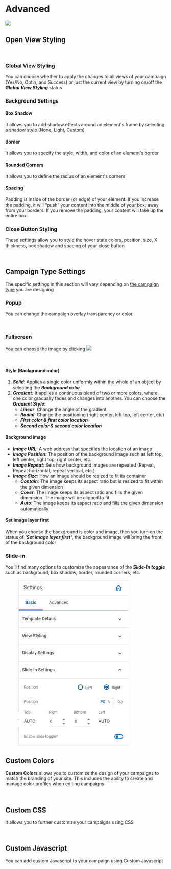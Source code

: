 # Advanced

![](https://lh7-rt.googleusercontent.com/docsz/AD_4nXeEaMxDzbJCH-PAAZY75eoF7nfN73aMCRfpRhFm72vOscuEwolyUcpNG_2PpjEdGECFxuFyOkS_2Wn47p2PvL1bwFAow4KQxLO2Nghjv6itSAwauT4VrF5XocxbV-07G4ZDEQN_XuSbpMWB_8xbNxcFCTg?key=McWN_Lv9ZK-QuQzVrY3nVw)

## **Open View Styling**

<figure><img src="https://lh7-rt.googleusercontent.com/docsz/AD_4nXdjZOGAG5Gj1kOEDCX3R88nSgmFrQ-8PHI0RKYS8apWWoYFb-_ZklIF6CF9VMGKE843zB_paEi4Nm7frBEXZxhleNL2khOaiOFznYP_DOfaiymRP1rSQhNRg3HfGa26eOSgVV2Dbj88H412scEuhFrLc_Bs?key=McWN_Lv9ZK-QuQzVrY3nVw" alt=""><figcaption></figcaption></figure>

### **Global View Styling**

You can choose whether to apply the changes to all views of your campaign (Yes/No, Optin, and Success) or just the current view by turning on/off the _**Global View Styling**_ status&#x20;

### **Background Settings**&#x20;

#### **Box Shadow**

It allows you to add shadow effects around an element's frame by selecting a shadow style (None, Light, Custom)

#### **Border**

It allows you to specify the style, width, and color of an element's border

#### **Rounded Corners**

It allows you to define the radius of an element's corners

#### **Spacing**

Padding is inside of the border (or edge) of your element. If you increase the padding, it will “push” your content into the middle of your box, away from your borders. If you remove the padding, your content will take up the entire box

### Close Button Styling

These settings allow you to style the hover state colors, position, size,  X thicknes&#x73;**,** box shadow and spacing of your close button

<figure><img src="https://lh7-rt.googleusercontent.com/docsz/AD_4nXcQhrwgRY1JQyQ7TZ4UcMf_j3wFquzGxRH3NMqHCb3RfbeOvMc6otxfkUY64c70kklxNPs64JZZgMmEm_sfbPGXTyM0_CDH3qeluKTBZGvIsK_-_TCIwcDZnTTiyGmdPnYAdwNYEwC0z7N-w2AXz6Ar77na?key=McWN_Lv9ZK-QuQzVrY3nVw" alt=""><figcaption></figcaption></figure>

## **Campaign Type Settings**

The specific settings in this section will vary depending on [the campaign type](advanced.md#template-details) you are designing

### Popup

You can change the campaign overlay transparency or color

<figure><img src="../../../../.gitbook/assets/Template Settings – Advanced - Popup.png" alt=""><figcaption></figcaption></figure>

### Fullscreen

You can choose the image by clicking ![](https://lh7-rt.googleusercontent.com/docsz/AD_4nXcUPFtdWj_eFHFMCa7WLrOFIHdk3nlVWw05y709x-eMHE38QSrn1MA4cx-ATSe4AcnGPXSex8G9Fjml_rvc_iMZ8lLnm9JQldEeu3wCfcx-ByBiJKvsv57mVmddesuEyAOSf5E_68PAPS9VXzvFMd1F8BUq?key=McWN_Lv9ZK-QuQzVrY3nVw)

<figure><img src="https://lh7-rt.googleusercontent.com/docsz/AD_4nXfzCpPYEafsqkP4iqGt3SuSXyzIXdtLb9Q-j04paudUzSrl_Yge3YkZi21XbodeGPcEeVeZEhYhKiJX0cNJOxQgYUojxSaFKJToU33GD_ySdwED6Ilv-HyRgCQxsviG0j0Yawo85PZ4C4f2iMisvm04AZ-o?key=McWN_Lv9ZK-QuQzVrY3nVw" alt=""><figcaption></figcaption></figure>

#### **Style (Background color)**

1. _**Solid**_: Applies a single color uniformly within the whole of an object by selecting the _**Background color**_
2. _**Gradient:**_ It applies a continuous blend of two or more colors, where one color gradually fades and changes into another. You can choose the _**Gradient Style**_:&#x20;
   * _**Linear**_: Change the angle of the gradient
   * _**Radial**_: Change the positioning (right center, left top, left center, etc)
   * _**First color & first color location**_
   * _**Second color & second color location**_

#### **Background image**

* _**Image URL**_: A web address that specifies the location of an image
* _**Image Position**_: The position of the background image such as left top, left center, right top, right center, etc.
* _**Image Repeat**_: Sets how background images are repeated (Repeat, Repeat horizontal, repeat vertical, etc.)
* _**Image Size**_: How an image should be resized to fit its container
  * _**Contain**_: The image keeps its aspect ratio but is resized to fit within the given dimension
  * _**Cover**_: The image keeps its aspect ratio and fills the given dimension. The image will be clipped to fit
  * _**Auto**_: The image keeps its aspect ratio and fills the given dimension automatically

#### **Set image layer first**

When you choose the background is color and image, then you turn on the status of _**'Set image layer first'**_, the background image will bring the front of the background color

### Slide-in

You’ll find many options to customize the appearance of the _**Slide-In toggle**_ such as background, box shadow, border, rounded corners, etc.

<figure><img src="../../../../.gitbook/assets/image (3931).png" alt=""><figcaption></figcaption></figure>

## **Custom Colors**

**Custom Colors** allows you to customize the design of your campaigns to match the branding of your site. This includes the ability to create and manage color profiles when editing campaigns

<figure><img src="https://lh7-rt.googleusercontent.com/docsz/AD_4nXf7k2zqqIlkPlz2_-0evsJAUljtuxp8TjySyZMMxn8ziMWhvtXr1dW1qk9I4ily-2i2GQmtI-Wk4d_92qMVkygTf2cog7fPSsNV6AseJMY0j-oC531u9sWfwdraDZilSn4cosTJ0g3QzxneWJ9vRCuh3aJ0?key=McWN_Lv9ZK-QuQzVrY3nVw" alt=""><figcaption></figcaption></figure>

## **Custom CSS**

It allows you to further customize your campaigns using CSS

<figure><img src="https://lh7-rt.googleusercontent.com/docsz/AD_4nXdp0uK4Qw-oibIcRiJac_kDYic6MlZ1zfXnGG_Jf5c4NzIMXcz7i-ZVduUSs2F4RzAQj2FTKXrSOXgW5qF_kT9VoZ7m8Jjy0-rs5cNzyrRXqhps4r1bQJ0bzQZmCao6eVWrVHj-6g_PrSt5GA1XvZ8RHcw?key=McWN_Lv9ZK-QuQzVrY3nVw" alt=""><figcaption></figcaption></figure>

## **Custom Javascript**

You can add custom Javascript to your campaign using Custom Javascript

<figure><img src="https://lh7-rt.googleusercontent.com/docsz/AD_4nXdr339K1XuVVi-r0DnOrxHp_x-ha6lV5X4Lep_noCgXpvUwtWmPY6Wx16JToySOEInj_gMQl_FxIBW-l9iiaDy89Vza7HNOedkBLE02TMDjm916srPJu9eJcmuOW_5DCiFi8AS68x5DV76JYiyRjMS68Vs?key=McWN_Lv9ZK-QuQzVrY3nVw" alt=""><figcaption></figcaption></figure>

